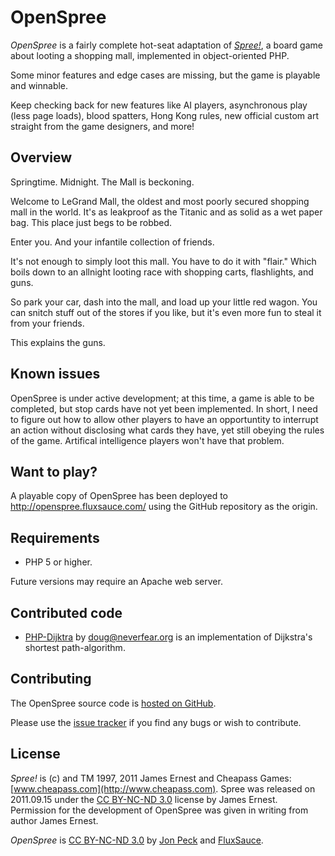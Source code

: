 # OpenSpree

*OpenSpree* is a fairly complete hot-seat adaptation of *[Spree!](http://cheapass.com/freegames/spree)*, a board game about looting a shopping mall, implemented in object-oriented PHP.

Some minor features and edge cases are missing, but the game is playable and winnable.

Keep checking back for new features like AI players, asynchronous play (less page loads), blood spatters, Hong Kong rules, new official custom art straight from the game designers, and more!

## Overview

Springtime. Midnight. The Mall is beckoning.

Welcome to LeGrand Mall, the oldest and most poorly secured shopping mall in the world. It's as leakproof as the Titanic and as solid as a wet paper bag. This place just begs to be robbed.

Enter you. And your infantile collection of friends.

It's not enough to simply loot this mall. You have to do it with "flair." Which boils down to an allnight looting race with shopping carts, flashlights, and guns.

So park your car, dash into the mall, and load up your little red wagon. You can snitch stuff out of the stores if you like, but it's even more fun to steal it from your friends.

This explains the guns.

## Known issues

OpenSpree is under active development; at this time, a game is able to be completed, but stop cards have not yet been implemented.  In short, I need to figure out how to allow other players to have an opportuntity to interrupt an action without disclosing what cards they have, yet still obeying the rules of the game.  Artifical intelligence players won't have that problem.

## Want to play?

A playable copy of OpenSpree has been deployed to http://openspree.fluxsauce.com/ using the GitHub repository as the origin. 

## Requirements

* PHP 5 or higher.

Future versions may require an Apache web server.

## Contributed code

* [PHP-Dijktra](https://github.com/kay/PHP-Dijkstra) by doug@neverfear.org is an implementation of Dijkstra's shortest path-algorithm. 

## Contributing

The OpenSpree source code is [hosted on GitHub](https://github.com/fluxsauce/OpenSpree).

Please use the [issue tracker](https://github.com/fluxsauce/OpenSpree/issues) if you find any bugs or wish to contribute.

## License

*Spree!* is (c) and TM 1997, 2011 James Ernest and Cheapass Games: [www.cheapass.com](http://www.cheapass.com). Spree was released on 2011.09.15 under the [CC BY-NC-ND 3.0](http://creativecommons.org/licenses/by-nc-nd/3.0/) license by James Ernest.  Permission for the development of OpenSpree was given in writing from author James Ernest.

*OpenSpree* is [CC BY-NC-ND 3.0](http://creativecommons.org/licenses/by-nc-nd/3.0/) by [Jon Peck](http://theconfluence.org) and [FluxSauce](http://fluxsauce.com).
